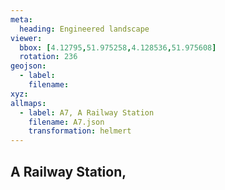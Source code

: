 ```yaml
---
meta:
  heading: Engineered landscape
viewer:
  bbox: [4.12795,51.975258,4.128536,51.975608]
  rotation: 236
geojson:
  - label:
    filename: 
xyz:
allmaps:
  - label: A7, A Railway Station
    filename: A7.json
    transformation: helmert
---
```


## A Railway Station,

